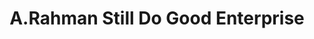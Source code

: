 ---
title: "A.Rahman Still Do Good Enterprise"
url: /accra/a-rahman-still-do-good-enterprise/
shop: Kosmetik
---